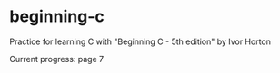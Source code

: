 # beginning-c
Practice for learning C with "Beginning C - 5th edition" by Ivor Horton

Current progress: page 7